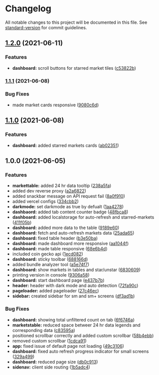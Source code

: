 # Changelog

All notable changes to this project will be documented in this file. See [standard-version](https://github.com/conventional-changelog/standard-version) for commit guidelines.

## [1.2.0](https://github.com/sushant-kum/react-crypto/compare/1.1.1...1.2.0) (2021-06-11)

### Features

- **dashboard:** scroll buttons for starred market tiles ([c53822b](https://github.com/sushant-kum/react-crypto/commit/c53822b2c436d80c1ccb3ba422aec9faa2d92863))

### [1.1.1](https://github.com/sushant-kum/react-crypto/compare/1.1.0...1.1.1) (2021-06-08)

### Bug Fixes

- made market cards responsive ([9080c6d](https://github.com/sushant-kum/react-crypto/commit/9080c6d85380b239181f58bd10b6bd287c2cc60b))

## [1.1.0](https://github.com/sushant-kum/react-crypto/compare/1.0.0...1.1.0) (2021-06-08)

### Features

- **dashboard:** added starred markets cards ([ab02351](https://github.com/sushant-kum/react-crypto/commit/ab0235192ede56143cd82e26c6f5681ec298bd09))

## 1.0.0 (2021-06-05)

### Features

- **markettable:** added 24 hr data tooltip ([238a5fa](https://github.com/sushant-kum/react-crypto/commit/238a5fad1d11f90e2bdf6854db35c899f687750a))
- added dev reverse proxy ([a2a6822](https://github.com/sushant-kum/react-crypto/commit/a2a6822e98ffe95644170357f8faef663f6ca1b8))
- added snackbar message on API request fail ([8a0f910](https://github.com/sushant-kum/react-crypto/commit/8a0f9108763e64236abb1e34fbc7b2887c76e164))
- added vercel configs ([334cbb2](https://github.com/sushant-kum/react-crypto/commit/334cbb289880b984fc5aabc214122746a564a99c))
- **darkmode:** set darkmode as true by defualt ([1aa4278](https://github.com/sushant-kum/react-crypto/commit/1aa4278e27c8fe7affd471932c72e2701131e7dd))
- **dashbaord:** added tab content counter badge ([48fbca8](https://github.com/sushant-kum/react-crypto/commit/48fbca8447caf48da497a731e0457bc94de5501c))
- **dashboard:** added localstorage for auto-refresh and starred-markets ([411f05b](https://github.com/sushant-kum/react-crypto/commit/411f05b647f0ffeab16b981c5f04eca003be4f57))
- **dashboard:** added more data to the table ([9189e60](https://github.com/sushant-kum/react-crypto/commit/9189e60c70b542d8d72cf0d00fb5ef0636045da9))
- **dashboard:** fetch and auto-refresh markets data ([25ada65](https://github.com/sushant-kum/react-crypto/commit/25ada65114dbf5d30174fbec82c0bfc4e777fca1))
- **dashboard:** fixed table header ([b3e50ba](https://github.com/sushant-kum/react-crypto/commit/b3e50ba9a184c3be8a93d0093f13aa83fe6769d7))
- **dashboard:** made dashboard more responsive ([aa1044f](https://github.com/sushant-kum/react-crypto/commit/aa1044fbbcb759dd3049765f627a953ef1afbc48))
- **dashboard:** made table responsive ([68e6b4d](https://github.com/sushant-kum/react-crypto/commit/68e6b4ddfba78e111f1d8be22c467fe3992e64f1))
- included coin gecko api ([1ecd082](https://github.com/sushant-kum/react-crypto/commit/1ecd082794cce694fd162af0f5798814f1c230dc))
- **dashboard:** sticky toolbar ([688166d](https://github.com/sushant-kum/react-crypto/commit/688166dbb78d17a6600b4a4845e613e4d5c493e9))
- added bundle analyzer tool ([a5e74f7](https://github.com/sushant-kum/react-crypto/commit/a5e74f7784da547c6a7f6d1eebd95c96d819c454))
- **dashboard:** show markets in tables and star/unstar ([6830609](https://github.com/sushant-kum/react-crypto/commit/683060933e299de098520bba81a891d32e3b7e6f))
- printing version in console ([9306a58](https://github.com/sushant-kum/react-crypto/commit/9306a5857f4d349e653aee25d77b6f1e6bf02c46))
- **dashboard:** start dashboard page ([e437b7b](https://github.com/sushant-kum/react-crypto/commit/e437b7b11e38b0a201c57bef378bf5a4299a6574))
- **header:** header with dark mode and auto detection ([72fa90c](https://github.com/sushant-kum/react-crypto/commit/72fa90c3b65d4df5b3b716e557ead1753dd0ddf4))
- **pageloader:** added pageloader ([27c46ec](https://github.com/sushant-kum/react-crypto/commit/27c46ec894a45233a94b37d28d1a9f2e2b0530ef))
- **sidebar:** created sidebar for sm and sm+ screens ([df3ad1b](https://github.com/sushant-kum/react-crypto/commit/df3ad1b265ceb68bdfd70549555bad5602e02799))

### Bug Fixes

- **dashboard:** showing total unfiltered count on tab ([6f6746a](https://github.com/sushant-kum/react-crypto/commit/6f6746a7bbf36e0e73c9ef5a27f80903f1383159))
- **marketstable:** reduced space betweer 24 hr data legends and corresponding data ([c83595a](https://github.com/sushant-kum/react-crypto/commit/c83595a4bf0dfb9d9bae45791f45bb7ff0a0e384))
- positioned scrollbar correctly and added custom scrollbar ([58b4ebb](https://github.com/sushant-kum/react-crypto/commit/58b4ebb6124838429e18c4cafe2d1e7234f02d9a))
- removed custom scrollbar ([1cdca91](https://github.com/sushant-kum/react-crypto/commit/1cdca918d65d8bf9171c3d2a5c4b91e2db7dfd89))
- **app:** fixed issue of default page not loading ([49c3106](https://github.com/sushant-kum/react-crypto/commit/49c31063a16a4aa89d1c95e2b3ced8c4ce7deac6))
- **dashboard:** fixed auto refresh progress indicator for small screens ([329a499](https://github.com/sushant-kum/react-crypto/commit/329a499da1662f75c2958eb71bcdf49b60e2dc42))
- **dashboard:** reduced page size ([db0c913](https://github.com/sushant-kum/react-crypto/commit/db0c913395056196e763fa09817307e862d86551))
- **sidenav:** client side routing ([1b5adc4](https://github.com/sushant-kum/react-crypto/commit/1b5adc46c8bce3e222c45c0096dea445bdc5e919))

